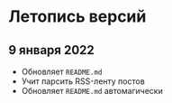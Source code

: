 # Летопись версий

## 9 января 2022
* Обновляет `README.md`
* Учит парсить RSS-ленту постов
* Обновляет `README.md` автомагически
